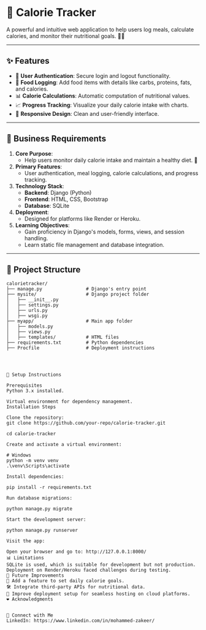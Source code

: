# 🍎 Calorie Tracker

A powerful and intuitive web application to help users log meals, calculate calories, and monitor their nutritional goals. 🥗💪

---

## ✨ Features

- 🔐 **User Authentication**: Secure login and logout functionality.
- 🥘 **Food Logging**: Add food items with details like carbs, proteins, fats, and calories.
- 📊 **Calorie Calculations**: Automatic computation of nutritional values.
- 📈 **Progress Tracking**: Visualize your daily calorie intake with charts.
- 🌟 **Responsive Design**: Clean and user-friendly interface.

---

## 🎯 Business Requirements

1. **Core Purpose**:
   - Help users monitor daily calorie intake and maintain a healthy diet. 🥗
2. **Primary Features**:
   - User authentication, meal logging, calorie calculations, and progress tracking.
3. **Technology Stack**:
   - **Backend**: Django (Python)
   - **Frontend**: HTML, CSS, Bootstrap
   - **Database**: SQLite
4. **Deployment**:
   - Designed for platforms like Render or Heroku.
5. **Learning Objectives**:
   - Gain proficiency in Django's models, forms, views, and session handling.
   - Learn static file management and database integration.

---

## 📂 Project Structure

```plaintext
calorietracker/
├── manage.py                # Django's entry point
├── mysite/                  # Django project folder
│   ├── __init__.py
│   ├── settings.py
│   ├── urls.py
│   ├── wsgi.py
├── myapp/                   # Main app folder
│   ├── models.py
│   ├── views.py
│   ├── templates/           # HTML files
├── requirements.txt         # Python dependencies
├── Procfile                 # Deployment instructions




🚀 Setup Instructions

Prerequisites
Python 3.x installed.

Virtual environment for dependency management.
Installation Steps

Clone the repository:
git clone https://github.com/your-repo/calorie-tracker.git

cd calorie-tracker

Create and activate a virtual environment:

# Windows
python -m venv venv
.\venv\Scripts\activate

Install dependencies:

pip install -r requirements.txt

Run database migrations:

python manage.py migrate

Start the development server:

python manage.py runserver

Visit the app:

Open your browser and go to: http://127.0.0.1:8000/
📊 Limitations
SQLite is used, which is suitable for development but not production.
Deployment on Render/Heroku faced challenges during testing.
🎨 Future Improvements
🎯 Add a feature to set daily calorie goals.
🛠️ Integrate third-party APIs for nutritional data.
🚀 Improve deployment setup for seamless hosting on cloud platforms.
❤️ Acknowledgments


🌟 Connect with Me
LinkedIn: https://www.linkedin.com/in/mohammed-zakeer/
